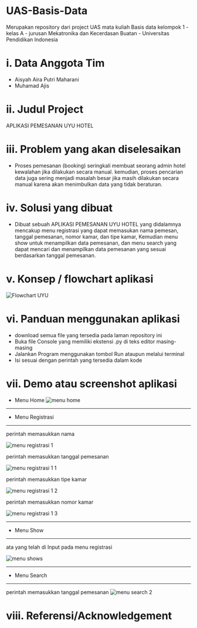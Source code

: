 # UAS-Basis-Data
Merupakan repository dari project UAS mata kuliah Basis data kelompok 1 - kelas A - jurusan Mekatronika dan Kecerdasan Buatan - Universitas Pendidikan Indonesia

# i. Data Anggota Tim
- Aisyah Aira Putri Maharani 
- Muhamad Ajis

# ii.	Judul Project
APLIKASI PEMESANAN UYU HOTEL 

# iii.	Problem yang akan diselesaikan
- Proses pemesanan (booking) seringkali membuat seorang admin hotel kewalahan jika dilakukan secara manual. kemudian, proses pencarian data juga sering menjadi masalah besar jika masih dilakukan secara manual karena akan menimbulkan data yang tidak beraturan. 
 
# iv.	Solusi yang dibuat
- Dibuat sebuah APLIKASI PEMESANAN UYU HOTEL yang didalamnya mencakup menu registrasi yang dapat memasukan nama pemesan, tanggal pemesanan, nomor kamar, dan tipe kamar, Kemudian menu show untuk menampilkan data pemesanan, dan menu search yang dapat mencari dan menampilkan data pemesanan yang sesuai berdasarkan tanggal pemesanan.

# v.	Konsep / flowchart aplikasi 
![Flowchart UYU](https://user-images.githubusercontent.com/92429478/173182422-c245dcfa-e0fb-48ea-a492-7617197f5136.jpeg)

# vi.	Panduan menggunakan aplikasi
- download semua file yang tersedia pada laman repository ini 
- Buka file Console yang memiliki ekstensi .py di teks editor masing-masing
- Jalankan Program menggunakan tombol Run ataupun melalui terminal 
- Isi sesuai dengan perintah yang tersedia dalam kode

# vii.	Demo atau screenshot aplikasi 
- Menu Home 
![menu home](https://user-images.githubusercontent.com/92429478/173183401-45ac8fa5-32c0-4659-a4d3-d5f32c3029fc.jpeg)
-----------------------------------------------------------------------------------------------------------------------------------------------------------------------
- Menu Registrasi
-----------------------------------------------------------------------------------------------------------------------------------------------------------------------
perintah memasukkan nama 

![menu registrasi 1](https://user-images.githubusercontent.com/92429478/173183681-329d561c-083a-4bf7-a62d-f402eba6c557.jpeg)

perintah memasukkan tanggal pemesanan

![menu registrasi 1 1](https://user-images.githubusercontent.com/92429478/173183813-d2f87648-1d31-4c1d-83eb-370a428cd300.jpeg)

perintah memasukkan tipe kamar

![menu registrasi 1 2](https://user-images.githubusercontent.com/92429478/173183892-1d228241-915f-432e-96e4-abc21d116dc8.jpeg)

perintah memasukkan nomor kamar

![menu registrasi 1 3](https://user-images.githubusercontent.com/92429478/173183954-02540395-04ba-42d7-b9ea-51438e1d4b9d.jpeg)

-----------------------------------------------------------------------------------------------------------------------------------------------------------------------
- Menu Show
-----------------------------------------------------------------------------------------------------------------------------------------------------------------------

ata yang telah di Input pada menu registrasi 

![menu shows](https://user-images.githubusercontent.com/92429478/173184066-17c14d78-a32c-4e9a-b73a-7df26529fef5.jpeg)

-----------------------------------------------------------------------------------------------------------------------------------------------------------------------
- Menu Search
-----------------------------------------------------------------------------------------------------------------------------------------------------------------------

perintah memasukkan tanggal pemesanan
![menu search 2](https://user-images.githubusercontent.com/92429478/173184295-58fdcf93-42de-44f3-accc-3a3ac13516bb.jpeg)


# viii.	Referensi/Acknowledgement
